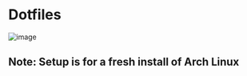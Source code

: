# Dotfiles
![image](https://user-images.githubusercontent.com/66938119/229365521-08933874-3aa1-4b81-8150-8e0026df7481.png)

## Note: Setup is for a fresh install of Arch Linux
